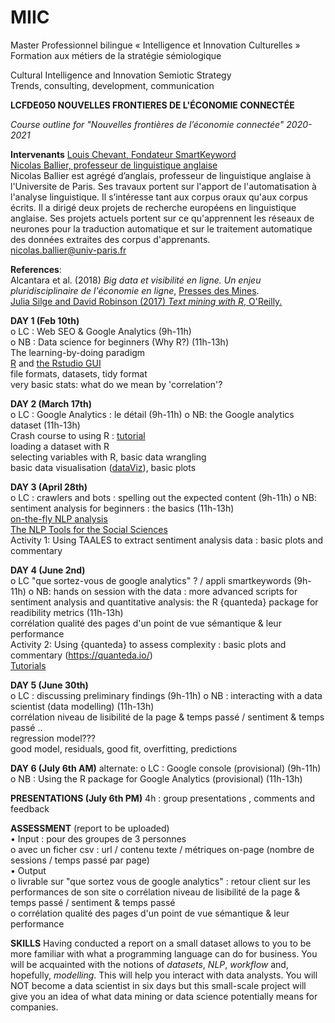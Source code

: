 # MIIC

Master Professionnel bilingue « Intelligence et Innovation Culturelles »  
Formation aux métiers de la stratégie sémiologique  


Cultural Intelligence and Innovation Semiotic Strategy  
Trends, consulting, development, communication  



**LCFDE050	NOUVELLES FRONTIERES DE L'ÉCONOMIE CONNECTÉE**  

*Course outline for "Nouvelles frontières de l’économie connectée" 2020-2021*  


**Intervenants**
[Louis Chevant, Fondateur SmartKeyword](https://smartkeyword.io/a-propos/)  
[Nicolas Ballier, professeur de linguistique anglaise](http://www.clillac-arp.univ-paris-diderot.fr/user/nicolas_ballier)  
Nicolas Ballier est agrégé d’anglais, professeur de linguistique anglaise à l'Universite de Paris. Ses travaux portent sur l'apport de l'automatisation à l'analyse linguistique. Il s’intéresse tant aux corpus oraux qu'aux corpus écrits. Il a dirigé deux projets de recherche européens en linguistique anglaise. Ses projets actuels portent sur ce qu'apprennent les réseaux de neurones pour la traduction automatique et sur le traitement automatique des données extraites des corpus d'apprenants.  
nicolas.ballier@univ-paris.fr


**References**:  
Alcantara et al. (2018) *Big data et visibilité en ligne. Un enjeu pluridisciplinaire de l'économie en ligne*, [Presses des Mines](https://www.pressesdesmines.com/produit/big-data-et-visibilite-en-ligne/).  
[Julia Silge and David Robinson (2017) *Text mining with R*, O'Reilly.](https://www.tidytextmining.com/)  


**DAY 1 (Feb 10th)**  
o	LC : Web SEO & Google Analytics (9h-11h)  
o	NB : Data science for beginners (Why R?) (11h-13h)  
The learning-by-doing paradigm  
[R](https://cran.r-project.org/bin/windows/base/) and [the Rstudio GUI](https://rstudio.com/products/rstudio/download/)  
file formats, datasets, tidy format  
very basic stats: what do we mean by 'correlation'?

**DAY 2 (March 17th)**  
o	LC : Google Analytics : le détail  (9h-11h)
o	NB: the Google analytics dataset  (11h-13h)  
Crash course to using R :  [tutorial](https://paulalisson.github.io/teaching.html)  
loading a dataset with R   
selecting variables with R, basic data wrangling  
basic data visualisation ([dataViz](https://www.r-graph-gallery.com/)), basic plots  

**DAY 3 (April 28th)**    
o	LC : crawlers and bots : spelling out the expected content  (9h-11h)
o	NB: sentiment analysis for beginners : the basics  (11h-13h)  
[on-the-fly NLP analysis](http://corenlp.run/)  
[The NLP Tools for the Social Sciences](https://www.linguisticanalysistools.org/)  
Activity 1: Using TAALES to extract sentiment analysis data : basic plots and commentary


**DAY 4 (June 2nd)**  
o	LC "que sortez-vous de google analytics" ?   / appli smartkeywords (9h-11h)
o	NB: hands on session with the data : more advanced scripts for sentiment analysis and quantitative analysis: the R {quanteda} package for readibility metrics  (11h-13h)  
	corrélation qualité des pages d'un point de vue sémantique & leur performance  
Activity 2: Using {quanteda} to assess complexity : basic plots and commentary
(https://quanteda.io/)  
[Tutorials](https://tutorials.quanteda.io/)


**DAY 5  (June 30th)**  
o	LC :  discussing preliminary findings  (9h-11h)
o	NB  : interacting with a data scientist (data modelling)  (11h-13h)  
corrélation niveau de lisibilité de la page & temps passé / sentiment & temps passé ..  
regression model???   
good model, residuals, good fit, overfitting, predictions  


**DAY 6 (July 6th AM)**
alternate:
o	LC :  Google console (provisional)  (9h-11h)
o	NB  : Using the R package for Google Analytics (provisional) (11h-13h)  


**PRESENTATIONS (July 6th PM)**
4h : group presentations , comments and feedback


**ASSESSMENT** (report to be uploaded)  
•	Input :  pour des groupes de 3 personnes  
o	avec un ficher csv : url / contenu texte / métriques on-page (nombre de sessions / temps passé par page)  
•	Output  
o	livrable sur "que sortez vous de google analytics"  : retour client sur les performances de son site
o	corrélation niveau de lisibilité de la page & temps passé / sentiment & temps passé  
o corrélation qualité des pages d'un point de vue sémantique & leur performance  


**SKILLS**
Having conducted a report on a small dataset allows to you to be more familiar with what a programming language can do for business. You will be acquainted  with the notions of *datasets*, *NLP*, *workflow* and, hopefully, *modelling*. This will help you interact with data analysts. You will NOT become a data scientist in six days but this small-scale project will give you an idea of what data mining or data science potentially means for companies.   



